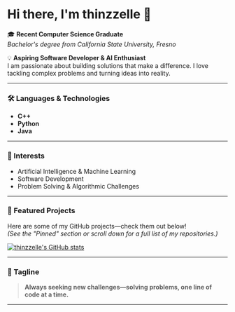 # Hi there, I'm thinzzelle 👋

🎓 **Recent Computer Science Graduate**  
_Bachelor's degree from California State University, Fresno_

💡 **Aspiring Software Developer & AI Enthusiast**  
I am passionate about building solutions that make a difference. I love tackling complex problems and turning ideas into reality.

---

### 🛠️ Languages & Technologies

- **C++**
- **Python**
- **Java**

---

### 🚀 Interests

- Artificial Intelligence & Machine Learning
- Software Development
- Problem Solving & Algorithmic Challenges

---

### 📌 Featured Projects

Here are some of my GitHub projects—check them out below!  
_(See the "Pinned" section or scroll down for a full list of my repositories.)_

[![thinzzelle's GitHub stats](https://github-readme-stats.vercel.app/api?username=thinzzelle&show_icons=true&theme=radical)](https://github.com/thinzzelle)

---

### 🧩 Tagline

> **Always seeking new challenges—solving problems, one line of code at a time.**

---

<!--
**thinzzelle/thinzzelle** is a ✨ special ✨ repository because its `README.md` (this file) appears on your GitHub profile.
-->
